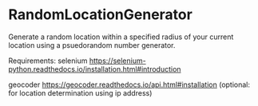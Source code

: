 # RandomLocationGenerator
Generate a random location within a specified radius of your current location using a psuedorandom number generator.

Requirements:
selenium https://selenium-python.readthedocs.io/installation.html#introduction

geocoder https://geocoder.readthedocs.io/api.html#installation (optional: for location determination using ip address)
